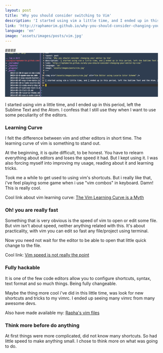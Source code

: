 ```yaml
---
layout: post
title: 'Why you should consider switching to Vim'
description: 'I started using vim a little time, and I ended up in this period, left the Sublime Text and the Atom. I confess that I still use when I want to use some feature of the editors'
link: 'http://raphamorim.github.io/why-you-should-consider-changing-your-editor-by-vim/'
language: 'en'
image: 'assets/images/posts/vim.jpg'
---
```


####<img src="/assets/images/posts/vim.jpg" alt="Vim Editor using Lucario Color Scheme" />

I started using vim a little time, and I ended up in this period, left the Sublime Text and the Atom. I confess that I still use they when I want to use some peculiarity of the editors.

<!-- more -->

### Learning Curve

I felt the difference between vim and other editors in short time. The learning curve of vim is something to stand out. 

At the beginning, it is quite difficult, to be honest. You have to relearn everything about editors and loses the speed it had. But I kept using it. I was also forcing myself into improving my usage, reading about it and learning tricks.

Took me a while to get used to using vim's shortcuts. But i really like that, i've feel playing some game when i use "vim combos" in keyboard. Damn! This is really cool.

Cool link about vim learning curve: [The Vim Learning Curve is a Myth](http://robots.thoughtbot.com/the-vim-learning-curve-is-a-myth)

### Oh! you are really fast

Something that is very obvious is the speed of vim to open or edit some file. But vim isn't about speed, neither anything related with this. It's about practicality, with vim you can edit so fast any file/project using terminal. 

Now you need not wait for the editor to be able to open that little quick change to the file.

Cool link: [Vim speed is not really the point](http://wrongsideofmemphis.com/2013/03/27/vim-speed-is-not-really-the-point/)

### Fully hackable

It is one of the few code editors allow you to configure shortcuts, syntax, text format and so much things. Being fully changeable.

Maybe the thing more cool i've did in this little time, was look for new shortcuts and tricks to my vimrc. I ended up seeing many vimrc from many awesome devs.

Also have made available my: [Rapha's vim files](https://github.com/raphamorim/vimfiles)

### Think more before do anything

At first things were more complicated, did not know many shortcuts. So had little speed to make anything small. I chose to think more on what was going to do.



